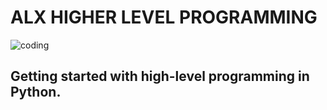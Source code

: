 # **ALX HIGHER LEVEL PROGRAMMING**

![coding](https://5dm.africa/stage1/wp-content/uploads/sites/3/2023/05/alx-feature.png)

## **Getting started with high-level programming in Python.**
